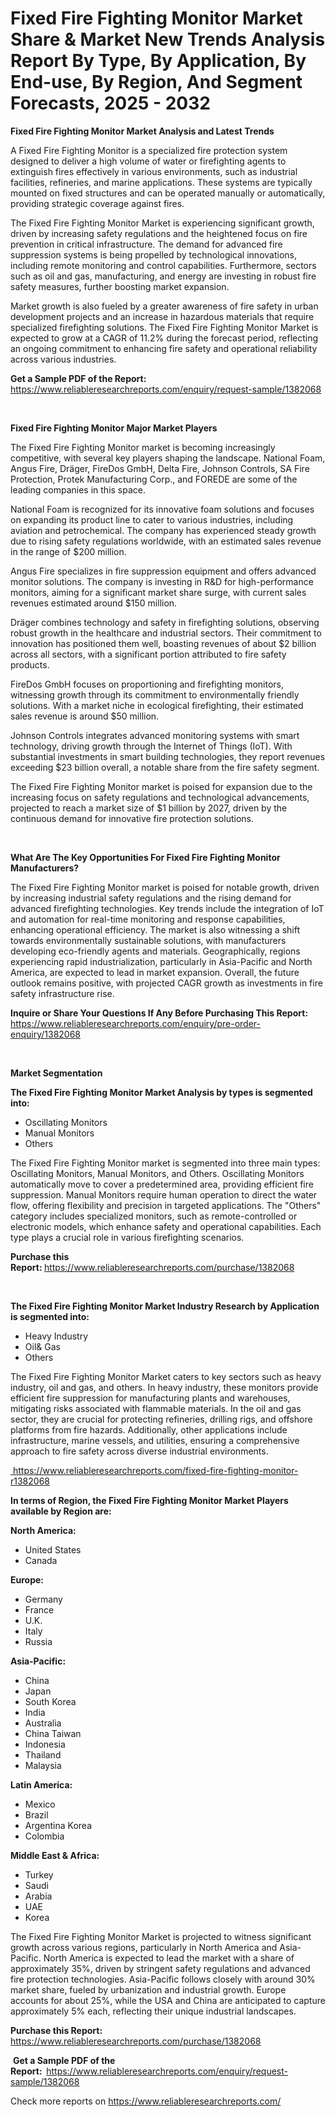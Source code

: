 <p><h1>Fixed Fire Fighting Monitor Market Share & Market New Trends Analysis Report By Type, By Application, By End-use, By Region, And Segment Forecasts, 2025 - 2032</h1></p><p><strong>Fixed Fire Fighting Monitor Market Analysis and Latest Trends</strong></p>
<p><p>A Fixed Fire Fighting Monitor is a specialized fire protection system designed to deliver a high volume of water or firefighting agents to extinguish fires effectively in various environments, such as industrial facilities, refineries, and marine applications. These systems are typically mounted on fixed structures and can be operated manually or automatically, providing strategic coverage against fires.</p><p>The Fixed Fire Fighting Monitor Market is experiencing significant growth, driven by increasing safety regulations and the heightened focus on fire prevention in critical infrastructure. The demand for advanced fire suppression systems is being propelled by technological innovations, including remote monitoring and control capabilities. Furthermore, sectors such as oil and gas, manufacturing, and energy are investing in robust fire safety measures, further boosting market expansion.</p><p>Market growth is also fueled by a greater awareness of fire safety in urban development projects and an increase in hazardous materials that require specialized firefighting solutions. The Fixed Fire Fighting Monitor Market is expected to grow at a CAGR of 11.2% during the forecast period, reflecting an ongoing commitment to enhancing fire safety and operational reliability across various industries.</p></p>
<p><strong>Get a Sample PDF of the Report:&nbsp;</strong> <a href="https://www.reliableresearchreports.com/enquiry/request-sample/1382068?utm_campaign=2794&utm_medium=2&utm_source=Github&utm_content=ia&utm_term=11042025&utm_id=fixed-fire-fighting-monitor">https://www.reliableresearchreports.com/enquiry/request-sample/1382068</a></p>
<p>&nbsp;</p>
<p><strong>Fixed Fire Fighting Monitor Major Market Players</strong></p>
<p><p>The Fixed Fire Fighting Monitor market is becoming increasingly competitive, with several key players shaping the landscape. National Foam, Angus Fire, Dräger, FireDos GmbH, Delta Fire, Johnson Controls, SA Fire Protection, Protek Manufacturing Corp., and FOREDE are some of the leading companies in this space.</p><p>National Foam is recognized for its innovative foam solutions and focuses on expanding its product line to cater to various industries, including aviation and petrochemical. The company has experienced steady growth due to rising safety regulations worldwide, with an estimated sales revenue in the range of $200 million.</p><p>Angus Fire specializes in fire suppression equipment and offers advanced monitor solutions. The company is investing in R&D for high-performance monitors, aiming for a significant market share surge, with current sales revenues estimated around $150 million. </p><p>Dräger combines technology and safety in firefighting solutions, observing robust growth in the healthcare and industrial sectors. Their commitment to innovation has positioned them well, boasting revenues of about $2 billion across all sectors, with a significant portion attributed to fire safety products.</p><p>FireDos GmbH focuses on proportioning and firefighting monitors, witnessing growth through its commitment to environmentally friendly solutions. With a market niche in ecological firefighting, their estimated sales revenue is around $50 million.</p><p>Johnson Controls integrates advanced monitoring systems with smart technology, driving growth through the Internet of Things (IoT). With substantial investments in smart building technologies, they report revenues exceeding $23 billion overall, a notable share from the fire safety segment.</p><p>The Fixed Fire Fighting Monitor market is poised for expansion due to the increasing focus on safety regulations and technological advancements, projected to reach a market size of $1 billion by 2027, driven by the continuous demand for innovative fire protection solutions.</p></p>
<p>&nbsp;</p>
<p><strong>What Are The Key Opportunities For Fixed Fire Fighting Monitor Manufacturers?</strong></p>
<p><p>The Fixed Fire Fighting Monitor market is poised for notable growth, driven by increasing industrial safety regulations and the rising demand for advanced firefighting technologies. Key trends include the integration of IoT and automation for real-time monitoring and response capabilities, enhancing operational efficiency. The market is also witnessing a shift towards environmentally sustainable solutions, with manufacturers developing eco-friendly agents and materials. Geographically, regions experiencing rapid industrialization, particularly in Asia-Pacific and North America, are expected to lead in market expansion. Overall, the future outlook remains positive, with projected CAGR growth as investments in fire safety infrastructure rise.</p></p>
<p><strong>Inquire or Share Your Questions If Any Before Purchasing This Report:</strong> <a href="https://www.reliableresearchreports.com/enquiry/pre-order-enquiry/1382068?utm_campaign=2794&utm_medium=2&utm_source=Github&utm_content=ia&utm_term=11042025&utm_id=fixed-fire-fighting-monitor">https://www.reliableresearchreports.com/enquiry/pre-order-enquiry/1382068</a></p>
<p>&nbsp;</p>
<p><strong>Market Segmentation</strong></p>
<p><strong>The Fixed Fire Fighting Monitor Market Analysis by types is segmented into:</strong></p>
<p><ul><li>Oscillating Monitors</li><li>Manual Monitors</li><li>Others</li></ul></p>
<p><p>The Fixed Fire Fighting Monitor market is segmented into three main types: Oscillating Monitors, Manual Monitors, and Others. Oscillating Monitors automatically move to cover a predetermined area, providing efficient fire suppression. Manual Monitors require human operation to direct the water flow, offering flexibility and precision in targeted applications. The "Others" category includes specialized monitors, such as remote-controlled or electronic models, which enhance safety and operational capabilities. Each type plays a crucial role in various firefighting scenarios.</p></p>
<p><strong>Purchase this Report:&nbsp;</strong><a href="https://www.reliableresearchreports.com/purchase/1382068?utm_campaign=2794&utm_medium=2&utm_source=Github&utm_content=ia&utm_term=11042025&utm_id=fixed-fire-fighting-monitor">https://www.reliableresearchreports.com/purchase/1382068</a></p>
<p>&nbsp;</p>
<p><strong>The Fixed Fire Fighting Monitor Market Industry Research by Application is segmented into:</strong></p>
<p><ul><li>Heavy Industry</li><li>Oil& Gas</li><li>Others</li></ul></p>
<p><p>The Fixed Fire Fighting Monitor Market caters to key sectors such as heavy industry, oil and gas, and others. In heavy industry, these monitors provide efficient fire suppression for manufacturing plants and warehouses, mitigating risks associated with flammable materials. In the oil and gas sector, they are crucial for protecting refineries, drilling rigs, and offshore platforms from fire hazards. Additionally, other applications include infrastructure, marine vessels, and utilities, ensuring a comprehensive approach to fire safety across diverse industrial environments.</p></p>
<p><a href="https://www.reliableresearchreports.com/fixed-fire-fighting-monitor-r1382068?utm_campaign=2794&utm_medium=2&utm_source=Github&utm_content=ia&utm_term=11042025&utm_id=fixed-fire-fighting-monitor">&nbsp;https://www.reliableresearchreports.com/fixed-fire-fighting-monitor-r1382068</a></p>
<p><strong>In terms of Region, the Fixed Fire Fighting Monitor Market Players available by Region are:</strong></p>
<p>
    <p> <strong> North America: </strong>
        <ul>
            <li>United States</li>
            <li>Canada</li>
        </ul>
        </p> 
    <p> <strong> Europe: </strong>
        <ul>
            <li>Germany</li>
            <li>France</li>
            <li>U.K.</li>
            <li>Italy</li>
            <li>Russia</li>
        </ul>
        </p> 
    <p> <strong> Asia-Pacific: </strong>
        <ul>
            <li>China</li>
            <li>Japan</li>
            <li>South Korea</li>
            <li>India</li>
            <li>Australia</li>
            <li>China Taiwan</li>
            <li>Indonesia</li>
            <li>Thailand</li>
            <li>Malaysia</li>
        </ul>
        </p> 
    <p> <strong> Latin America: </strong>
        <ul>
            <li>Mexico</li>
            <li>Brazil</li>
            <li>Argentina Korea</li>
            <li>Colombia</li>
        </ul>
        </p> 
    <p> <strong> Middle East & Africa: </strong>
        <ul>
            <li>Turkey</li>
            <li>Saudi</li>
            <li>Arabia</li>
            <li>UAE</li>
            <li>Korea</li>
        </ul>
    </p>
    </p>
<p><p>The Fixed Fire Fighting Monitor Market is projected to witness significant growth across various regions, particularly in North America and Asia-Pacific. North America is expected to lead the market with a share of approximately 35%, driven by stringent safety regulations and advanced fire protection technologies. Asia-Pacific follows closely with around 30% market share, fueled by urbanization and industrial growth. Europe accounts for about 25%, while the USA and China are anticipated to capture approximately 5% each, reflecting their unique industrial landscapes.</p></p>
<p><strong>Purchase this Report: </strong><a href="https://www.reliableresearchreports.com/purchase/1382068?utm_campaign=2794&utm_medium=2&utm_source=Github&utm_content=ia&utm_term=11042025&utm_id=fixed-fire-fighting-monitor">https://www.reliableresearchreports.com/purchase/1382068</a></p>
<p>&nbsp;<strong>Get a Sample PDF of the Report:&nbsp;&nbsp;</strong><a href="https://www.reliableresearchreports.com/enquiry/request-sample/1382068?utm_campaign=2794&utm_medium=2&utm_source=Github&utm_content=ia&utm_term=11042025&utm_id=fixed-fire-fighting-monitor">https://www.reliableresearchreports.com/enquiry/request-sample/1382068</a></p>
<p><strong></strong></p>
<p>Check more reports on <a href="https://www.reliableresearchreports.com/?utm_campaign=2794&utm_medium=2&utm_source=Github&utm_content=ia&utm_term=11042025&utm_id=fixed-fire-fighting-monitor">https://www.reliableresearchreports.com/</a></p>